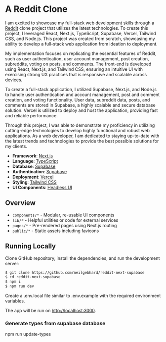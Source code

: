 # A Reddit Clone

I am excited to showcase my full-stack web development skills through a [Reddit](https://www.reddit.com/) clone project that utilizes the latest technologies. To create this project, I leveraged React, Next.js, TypeScript, Supabase, Vercel, Tailwind CSS, and Node.js. This project was created from scratch, showcasing my ability to develop a full-stack web application from ideation to deployment.

My implementation focuses on replicating the essential features of Reddit, such as user authentication, user account management, post creation, subreddits, voting on posts, and comments. The front-end is developed using React, Next.js, and Tailwind CSS, ensuring an intuitive UI with exercising strong UX practices that is responsive and scalable across devices.

To create a full-stack application, I utilized Supabase, Next.js, and Node.js to handle user authentication and account management, post and comment creation, and voting functionality. User data, subreddit data, posts, and comments are stored in Supabase, a highly scalable and secure database solution. Vercel is utilized to deploy and host the application, providing fast and reliable performance.

Through this project, I was able to demonstrate my proficiency in utilizing cutting-edge technologies to develop highly functional and robust web applications. As a web developer, I am dedicated to staying up-to-date with the latest trends and technologies to provide the best possible solutions for my clients.

- **Framework**: [Next.js](https://nextjs.org/)
- **Language**: [TypeScript](https://www.typescriptlang.org/)
- **Database**: [Supabase](https://supabase.com/)
- **Authentication**: [Supabase](https://supabase.com/)
- **Deployment**: [Vercel](https://vercel.com)
- **Styling**: [Tailwind CSS](https://tailwindcss.com/)
- **UI Components**: [Headless UI](https://headlessui.dev/)

## Overview

- `components/*` - Modular, re-usable UI components
- `lib/*` - Helpful utilities or code for external services
- `pages/*` - Pre-rendered pages using Next.js routing
- `public/*` - Static assets including favicons

## Running Locally

Clone GitHub repository, install the dependencies, and run the development server:

```bash
$ git clone https://github.com/neilgebhard/reddit-next-supabase
$ cd reddit-next-supabase
$ npm i
$ npm run dev
```

Create a .env.local file similar to .env.example with the required environment variables.

The app will be run on [http://localhost:3000](http://localhost:3000).

### Generate types from supabase database

npm run update-types
